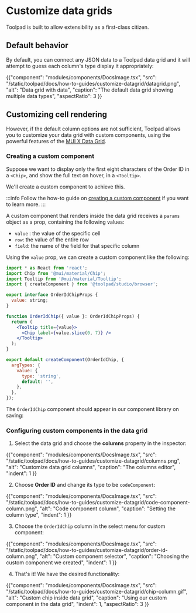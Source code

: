 # Customize data grids

<p class="description">Toolpad is built to allow extensibility as a first-class citizen.</p>

## Default behavior

By default, you can connect any JSON data to a Toolpad data grid and it will attempt to guess each column's type display it appropriately:

{{"component": "modules/components/DocsImage.tsx", "src": "/static/toolpad/docs/how-to-guides/customize-datagrid/datagrid.png", "alt": "Data grid with data", "caption": "The default data grid showing multiple data types", "aspectRatio": 3 }}

## Customizing cell rendering

However, if the default column options are not sufficient, Toolpad allows you to customize your data grid with custom components, using the powerful features of the <a href="https://mui.com/x/react-data-grid/">MUI X Data Grid</a>.

### Creating a custom component

Suppose we want to display only the first eight characters of the Order ID in a `<Chip>`, and show the full text on hover, in a `<Tooltip>`.

We'll create a custom component to achieve this.

:::info
Follow the how-to guide on [creating a custom component](/toolpad/concepts/custom-components/) if you want to learn more.
:::

A custom component that renders inside the data grid receives a `params` object as a prop, containing the following values:

- `value` : the value of the specific cell
- `row`: the value of the entire row
- `field`: the name of the field for that specific column

Using the `value` prop, we can create a custom component like the following:

```jsx
import * as React from 'react';
import Chip from '@mui/material/Chip';
import Tooltip from '@mui/material/Tooltip';
import { createComponent } from '@toolpad/studio/browser';

export interface OrderIdChipProps {
  value: string;
}

function OrderIdChip({ value }: OrderIdChipProps) {
  return (
    <Tooltip title={value}>
      <Chip label={value.slice(0, 7)} />
    </Tooltip>
  );
}

export default createComponent(OrderIdChip, {
  argTypes: {
    value: {
      type: 'string',
      default: '',
    },
  },
});
```

The `OrderIdChip` component should appear in our component library on saving:

### Configuring custom components in the data grid

1. Select the data grid and choose the **columns** property in the inspector:

{{"component": "modules/components/DocsImage.tsx", "src": "/static/toolpad/docs/how-to-guides/customize-datagrid/columns.png", "alt": "Customize data grid columns", "caption": "The columns editor", "indent": 1 }}

2. Choose **Order ID** and change its type to be `codeComponent`:

{{"component": "modules/components/DocsImage.tsx", "src": "/static/toolpad/docs/how-to-guides/customize-datagrid/code-component-column.png", "alt": "Code component column", "caption": "Setting the column type", "indent": 1 }}

3. Choose the `OrderIdChip` column in the select menu for custom component:

{{"component": "modules/components/DocsImage.tsx", "src": "/static/toolpad/docs/how-to-guides/customize-datagrid/order-id-column.png", "alt": "Custom component selector", "caption": "Choosing the custom component we created", "indent": 1 }}

4. That's it! We have the desired functionality:

{{"component": "modules/components/DocsImage.tsx", "src": "/static/toolpad/docs/how-to-guides/customize-datagrid/chip-column.gif", "alt": "Custom chip inside data grid", "caption": "Using our custom component in the data grid", "indent": 1, "aspectRatio": 3 }}
